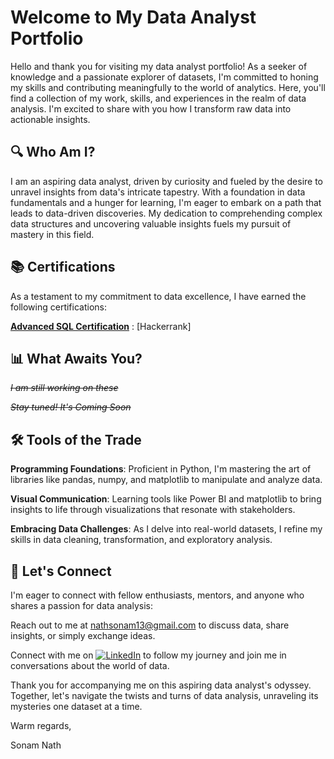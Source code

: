 # **Welcome to My Data Analyst Portfolio**

Hello and thank you for visiting my data analyst portfolio!
As a seeker of knowledge and a passionate explorer of datasets, I'm committed to honing my skills and contributing meaningfully to the world of analytics.
Here, you'll find a collection of my work, skills, and experiences in the realm of data analysis. 
I'm excited to share with you how I transform raw data into actionable insights.

## **🔍 Who Am I?**

I am an aspiring data analyst, driven by curiosity and fueled by the desire to unravel insights from data's intricate tapestry. 
With a foundation in data fundamentals and a hunger for learning, I'm eager to embark on a path that leads to data-driven discoveries.
My dedication to comprehending complex data structures and uncovering valuable insights fuels my pursuit of mastery in this field.

## **📚 Certifications**
As a testament to my commitment to data excellence, I have earned the following certifications:

[**Advanced SQL Certification**](https://www.hackerrank.com/certificates/24d451789ad3) : [Hackerrank]


## **📊 What Awaits You?**

~~_I am still working on these_~~

~~_Stay tuned! It's Coming Soon_~~

## **🛠️ Tools of the Trade**

**Programming Foundations**: Proficient in Python, I'm mastering the art of libraries like pandas, numpy, and matplotlib to manipulate and analyze data.

**Visual Communication**: Learning tools like Power BI and matplotlib to bring insights to life through visualizations that resonate with stakeholders.

**Embracing Data Challenges**: As I delve into real-world datasets, I refine my skills in data cleaning, transformation, and exploratory analysis.

## **🤝 Let's Connect**

I'm eager to connect with fellow enthusiasts, mentors, and anyone who shares a passion for data analysis:

Reach out to me at nathsonam13@gmail.com to discuss data, share insights, or simply exchange ideas.

Connect with me on [![LinkedIn](https://img.shields.io/badge/-LinkedIn-blue?style=flat-square&logo=linkedin&logoColor=white)](https://www.linkedin.com/in/sonam-nath-1132621b7?lipi=urn%3Ali%3Apage%3Ad_flagship3_profile_view_base_contact_details%3BRddBg1REQR%2B5AaLD9R5nIg%3D%3D) to follow my journey and join me in conversations about the world of data.

Thank you for accompanying me on this aspiring data analyst's odyssey. Together, let's navigate the twists and turns of data analysis, unraveling its mysteries one dataset at a time.

Warm regards,

Sonam Nath
